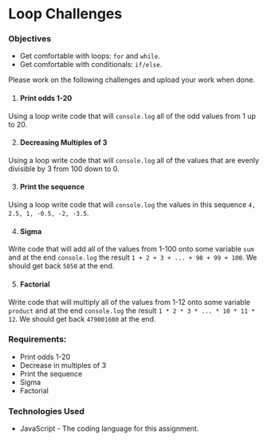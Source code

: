 # Loop Challenges

### Objectives
- Get comfortable with loops: `for` and `while`.
- Get comfortable with conditionals: `if/else`.

Please work on the following challenges and upload your work when done.

1. #### Print odds 1-20
Using a loop write code that will `console.log` all of the odd values from 1 up to 20.

2. #### Decreasing Multiples of 3
Using a loop write code that will `console.log` all of the values that are evenly divisible by 3 from 100 down to 0.

3. #### Print the sequence
Using a loop write code that will `console.log` the values in this sequence `4, 2.5, 1, -0.5, -2, -3.5`.

4. #### Sigma
Write code that will add all of the values from 1-100 onto some variable `sum` and at the end `console.log` the result `1 + 2 + 3 + ... + 98 + 99 + 100`. We should get back `5050` at the end.

5. #### Factorial
Write code that will multiply all of the values from 1-12 onto some variable `product` and at the end `console.log` the result `1 * 2 * 3 * ... * 10 * 11 * 12`. We should get back `479001600` at the end.

### Requirements:

- Print odds 1-20
- Decrease in multiples of 3
- Print the sequence
- Sigma
- Factorial

### Technologies Used
- JavaScript - The coding language for this assignment. 

